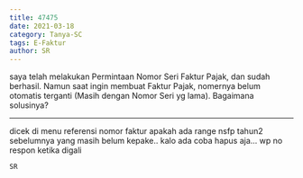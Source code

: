 ```yaml
---
title: 47475
date: 2021-03-18
category: Tanya-SC
tags: E-Faktur
author: SR
---
```


saya telah melakukan Permintaan Nomor Seri Faktur Pajak, dan sudah berhasil. Namun saat ingin membuat Faktur Pajak, nomernya belum otomatis terganti (Masih dengan Nomor Seri yg lama). Bagaimana solusinya?

---

dicek di menu referensi nomor faktur apakah ada range nsfp tahun2 sebelumnya yang masih belum kepake.. kalo ada coba hapus aja... wp no respon ketika digali

`SR`
